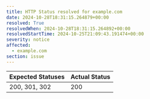 ```yaml
---
title: HTTP Status resolved for example.com
date: 2024-10-28T18:31:15.264879+00:00
resolved: True
resolvedWhen: 2024-10-28T18:31:15.264892+00:00
resolvedStartTime: 2024-10-25T21:09:43.191474+00:00
severity: notice
affected:
  - example.com
section: issue
---
```


| Expected Statuses | Actual Status  |
|-------------------|----------------|
| 200, 301, 302 | 200 |
